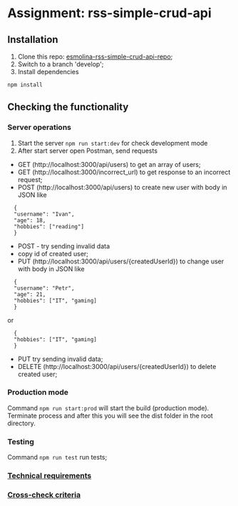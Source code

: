 # Assignment: rss-simple-crud-api

## Installation

1) Clone this repo: [esmolina-rss-simple-crud-api-repo](https://github.com/esmolina/rss-simple-crud-api);
2) Switch to a branch 'develop';
3) Install dependencies
```bash
npm install
```

## Checking the functionality
### Server operations
1) Start the server `npm run start:dev` for check development mode
2) After start server open Postman, send requests
- GET (http://localhost:3000/api/users) to get an array of users;
- GET (http://localhost:3000/incorrect_url) to get response to an incorrect request;
- POST (http://localhost:3000/api/users) to create new user with body in JSON like
```
  {
  "username": "Ivan",
  "age": 18,
  "hobbies": ["reading"]
  }
```
- POST - try sending invalid data
- copy id of created user;
- PUT (http://localhost:3000/api/users/{createdUserId}) to change user with body in JSON like
```
  {
  "username": "Petr",
  "age": 21,
  "hobbies": ["IT", "gaming]
  }
```
or
```
  {
  "hobbies": ["IT", "gaming]
  }
```
- PUT try sending invalid data;
- DELETE (http://localhost:3000/api/users/{createdUserId}) to delete created user;

### Production mode
Command `npm run start:prod` will start the build (production mode). 
Terminate process and after this you will see the dist folder in the root directory.

### Testing
Command `npm run test` run tests;

### [Technical requirements](https://github.com/AlreadyBored/nodejs-assignments/blob/main/assignments/crud-api/assignment.md)
### [Cross-check criteria](https://github.com/AlreadyBored/nodejs-assignments/blob/main/assignments/crud-api/score.md)
